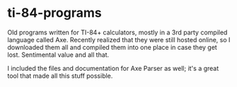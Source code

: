 # ti-84-programs
Old programs written for TI-84+ calculators, mostly in a 3rd party compiled language called Axe. Recently realized that they were still hosted online, so I downloaded them all and compiled them into one place in case they get lost. Sentimental value and all that.

I included the files and documentation for Axe Parser as well; it's a great tool that made all this stuff possible.
